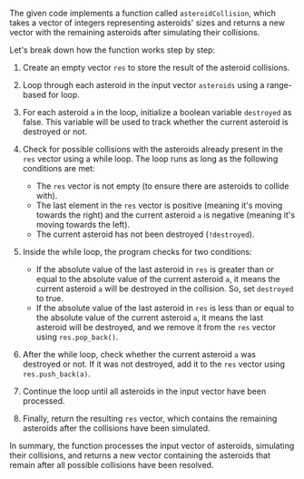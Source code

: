 The given code implements a function called `asteroidCollision`, which takes a vector of integers representing asteroids' sizes and returns a new vector with the remaining asteroids after simulating their collisions.

Let's break down how the function works step by step:

1. Create an empty vector `res` to store the result of the asteroid collisions.

2. Loop through each asteroid in the input vector `asteroids` using a range-based for loop.

3. For each asteroid `a` in the loop, initialize a boolean variable `destroyed` as false. This variable will be used to track whether the current asteroid is destroyed or not.

4. Check for possible collisions with the asteroids already present in the `res` vector using a while loop. The loop runs as long as the following conditions are met:
   - The `res` vector is not empty (to ensure there are asteroids to collide with).
   - The last element in the `res` vector is positive (meaning it's moving towards the right) and the current asteroid `a` is negative (meaning it's moving towards the left).
   - The current asteroid has not been destroyed (`!destroyed`).

5. Inside the while loop, the program checks for two conditions:
   - If the absolute value of the last asteroid in `res` is greater than or equal to the absolute value of the current asteroid `a`, it means the current asteroid `a` will be destroyed in the collision. So, set `destroyed` to true.
   - If the absolute value of the last asteroid in `res` is less than or equal to the absolute value of the current asteroid `a`, it means the last asteroid will be destroyed, and we remove it from the `res` vector using `res.pop_back()`.

6. After the while loop, check whether the current asteroid `a` was destroyed or not. If it was not destroyed, add it to the `res` vector using `res.push_back(a)`.

7. Continue the loop until all asteroids in the input vector have been processed.

8. Finally, return the resulting `res` vector, which contains the remaining asteroids after the collisions have been simulated.

In summary, the function processes the input vector of asteroids, simulating their collisions, and returns a new vector containing the asteroids that remain after all possible collisions have been resolved.
